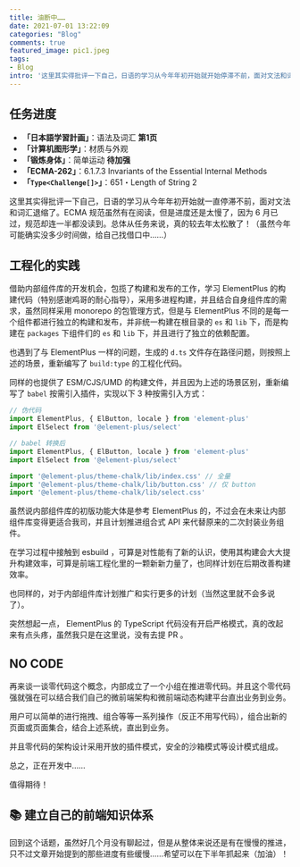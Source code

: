 ```yaml
---
title: 油断中……
date: 2021-07-01 13:22:09
categories: "Blog"
comments: true
featured_image: pic1.jpeg
tags:
- Blog
intro: '这里其实得批评一下自己，日语的学习从今年年初开始就开始停滞不前，面对文法和词汇退缩了。ECMA 规范虽然有...'
---
```


<!-- no node -->

<!-- more -->

## 任务进度

* **「日本語学習計画」**：语法及词汇 **第1页**
* **「计算机图形学」**：材质与外观
* **「锻炼身体」**：简单运动 **待加强**
* **「ECMA-262」**：6.1.7.3 Invariants of the Essential Internal Methods
* **「`Type<Challenge[]>`」**：651・Length of String 2

这里其实得批评一下自己，日语的学习从今年年初开始就一直停滞不前，面对文法和词汇退缩了。ECMA 规范虽然有在阅读，但是进度还是太慢了，因为 6 月已过，规范却连一半都没读到。总体从任务来说，真的较去年太松散了！（虽然今年可能确实没多少时间做，给自己找借口中……）

## 工程化的实践

借助内部组件库的开发机会，包揽了构建和发布的工作，学习 ElementPlus 的构建代码（特别感谢鸡哥的耐心指导），采用多进程构建，并且结合自身组件库的需求，虽然同样采用 monorepo 的包管理方式，但是与 ElementPlus 不同的是每一个组件都进行独立的构建和发布，并非统一构建在根目录的 `es` 和 `lib` 下，而是构建在 `packages` 下组件们的 `es` 和 `lib` 下，并且进行了独立的依赖配置。

也遇到了与 ElementPlus 一样的问题，生成的 `d.ts` 文件存在路径问题，则按照上述的场景，重新编写了 `build:type` 的工程化代码。

同样的也提供了 ESM/CJS/UMD 的构建文件，并且因为上述的场景区别，重新编写了 `babel` 按需引入插件，实现以下 3 种按需引入方式：

```typescript
// 伪代码
import ElementPlus, { ElButton, locale } from 'element-plus'
import ElSelect from '@element-plus/select'

// babel 转换后
import ElementPlus, { ElButton, locale } from 'element-plus'
import ElSelect from '@element-plus/select'

import '@element-plus/theme-chalk/lib/index.css' // 全量
import '@element-plus/theme-chalk/lib/button.css' // 仅 button
import '@element-plus/theme-chalk/lib/select.css'
```

虽然说内部组件库的初版功能大体是参考 ElementPlus 的，不过会在未来让内部组件库变得更适合我司，并且计划推进组合式 API 来代替原来的二次封装业务组件。

在学习过程中接触到 esbuild ，可算是对性能有了新的认识，使用其构建会大大提升构建效率，可算是前端工程化里的一颗新新力量了，也同样计划在后期改善构建效率。

也同样的，对于内部组件库计划推广和实行更多的计划（当然这里就不会多说了）。

突然想起一点， ElementPlus 的 TypeScript 代码没有开启严格模式，真的改起来有点头疼，虽然我只是在这里说，没有去提 PR 。

## NO CODE

再来谈一谈零代码这个概念，内部成立了一个小组在推进零代码。并且这个零代码强就强在可以结合我们自己的微前端架构和微前端动态构建平台直出业务到业务。

用户可以简单的进行拖拽、组合等等一系列操作（反正不用写代码），组合出新的页面或页面集合，结合上述系统，直出到业务。

并且零代码的架构设计采用开放的插件模式，安全的沙箱模式等设计模式组成。

总之，正在开发中……

值得期待！

## :books: 建立自己的前端知识体系

回到这个话题，虽然好几个月没有聊起过，但是从整体来说还是有在慢慢的推进，只不过文章开始提到的那些进度有些缓慢……希望可以在下半年抓起来（加油）！

